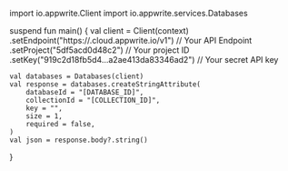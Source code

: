 import io.appwrite.Client
import io.appwrite.services.Databases

suspend fun main() {
    val client = Client(context)
      .setEndpoint("https://<REGION>.cloud.appwrite.io/v1") // Your API Endpoint
      .setProject("5df5acd0d48c2") // Your project ID
      .setKey("919c2d18fb5d4...a2ae413da83346ad2") // Your secret API key

    val databases = Databases(client)
    val response = databases.createStringAttribute(
        databaseId = "[DATABASE_ID]",
        collectionId = "[COLLECTION_ID]",
        key = "",
        size = 1,
        required = false,
    )
    val json = response.body?.string()
}